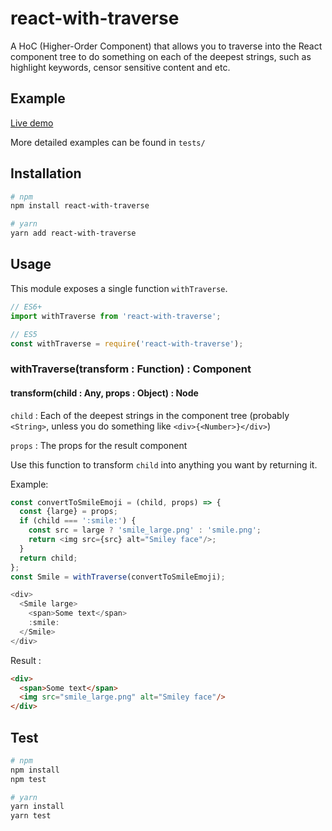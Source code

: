 # react-with-traverse
A HoC (Higher-Order Component) that allows you to traverse into the React component tree to do something on each of the deepest strings, such as highlight keywords, censor sensitive content and etc.

## Example
[Live demo](https://runkit.com/kitce/react-with-traverse-demo)

More detailed examples can be found in `tests/`
## Installation
```bash
# npm
npm install react-with-traverse

# yarn
yarn add react-with-traverse
```
## Usage
This module exposes a single function `withTraverse`.
```javascript
// ES6+
import withTraverse from 'react-with-traverse';

// ES5
const withTraverse = require('react-with-traverse');
```
### withTraverse(transform : Function) : Component
#### transform(child : Any, props : Object) : Node

`child` : Each of the deepest strings in the component tree (probably `<String>`, unless you do something like `<div>{<Number>}</div>`)

`props`  : The props for the result component

Use this function to transform `child` into anything you want by returning it.

Example:
```javascript
const convertToSmileEmoji = (child, props) => {
  const {large} = props;
  if (child === ':smile:') {
    const src = large ? 'smile_large.png' : 'smile.png';
    return <img src={src} alt="Smiley face"/>;
  }
  return child;
};
const Smile = withTraverse(convertToSmileEmoji);

<div>
  <Smile large>
    <span>Some text</span>
    :smile:
  </Smile>
</div>
```
Result :
```html
<div>
  <span>Some text</span>
  <img src="smile_large.png" alt="Smiley face"/>
</div>
```

## Test
```bash
# npm
npm install
npm test

# yarn
yarn install
yarn test
